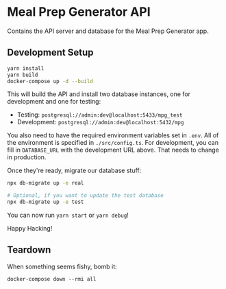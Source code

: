 # Meal Prep Generator API

Contains the API server and database for the Meal Prep Generator app.

## Development Setup

```bash
yarn install
yarn build
docker-compose up -d --build
```

This will build the API and install two database instances, one for development and one for testing:

- Testing: `postgresql://admin:dev@localhost:5433/mpg_test`
- Development: `postgresql://admin:dev@localhost:5432/mpg`

You also need to have the required environment variables set in `.env`. All of the environment is specified in `./src/config.ts`. For development, you can fill in `DATABASE_URL` with the development URL above. That needs to change in production.

Once they're ready, migrate our database stuff:

```bash
npx db-migrate up -e real

# Optional, if you want to update the test database
npx db-migrate up -e test
```

You can now run `yarn start` or `yarn debug`!

Happy Hacking!

## Teardown

When something seems fishy, bomb it:

`docker-compose down --rmi all`
